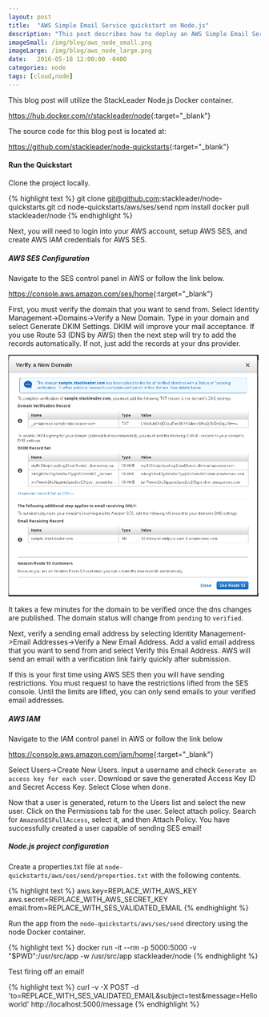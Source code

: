 ```yaml
---
layout: post
title:  "AWS Simple Email Service quickstart on Node.js"
description: "This post describes how to deploy an AWS Simple Email Service quickstart on Node.js."
imageSmall: /img/blog/aws_node_small.png
imageLarge: /img/blog/aws_node_large.png
date:   2016-05-18 12:00:00 -0400
categories: node
tags: [cloud,node]
---
```


This blog post will utilize the StackLeader Node.js Docker container.

<https://hub.docker.com/r/stackleader/node>{:target="_blank"}

The source code for this blog post is located at:

<https://github.com/stackleader/node-quickstarts>{:target="_blank"}

#### Run the Quickstart

Clone the project locally.

{% highlight text %}
 git clone git@github.com:stackleader/node-quickstarts.git
 cd node-quickstarts/aws/ses/send
 npm install
 docker pull stackleader/node
{% endhighlight %}

Next, you will need to login into your AWS account, setup AWS SES, and create AWS IAM credentials for AWS SES. 

##### AWS SES Configuration

Navigate to the SES control panel in AWS or follow the link below.

<https://console.aws.amazon.com/ses/home>{:target="_blank"}

First, you must verify the domain that you want to send from.  Select Identity Management->Domains->Verify a New Domain.
Type in your domain and select Generate DKIM Settings.  DKIM will improve your mail acceptance. If you use Route 53
(DNS by AWS) then the next step will try to add the records automatically.  If not, just add the records at your dns provider.

![Adding aws ses domain](/img/blog/add_domain_ses_small.png)

It takes a few minutes for the domain to be verified once the dns changes are published.  The domain status will change
from `pending` to `verified`.

Next, verify a sending email address by selecting Identity Management->Email Addresses->Verify a New Email Address.  Add 
a valid email address that you want to send from and select Verify this Email Address.  AWS will send an email with a verification link
fairly quickly after submission.

If this is your first time using AWS SES then you will have sending restrictions.  You must request to have the restrictions
lifted from the SES console.  Until the limits are lifted, you can only send emails to your verified email addresses.

##### AWS IAM

Navigate to the IAM control panel in AWS or follow the link below

<https://console.aws.amazon.com/iam/home>{:target="_blank"}

Select Users->Create New Users.  Input a username and check `Generate an access key for each user`.  Download or save the 
generated Access Key ID and Secret Access Key. Select Close when done.

Now that a user is generated, return to the Users list and select the new user.  Click on the Permissions tab for the user. 
Select attach policy.  Search for `AmazonSESFullAccess`, select it, and then Attach Policy.  You have successfully created 
a user capable of sending SES email!

##### Node.js project configuration

Create a properties.txt file at `node-quickstarts/aws/ses/send/properties.txt` with the following contents.

{% highlight text %}
aws.key=REPLACE_WITH_AWS_KEY
aws.secret=REPLACE_WITH_AWS_SECRET_KEY
email.from=REPLACE_WITH_SES_VALIDATED_EMAIL
{% endhighlight %}

Run the app from the `node-quickstarts/aws/ses/send` directory using the node Docker container.

{% highlight text %}
docker run -it --rm -p 5000:5000 -v "$PWD":/usr/src/app -w /usr/src/app stackleader/node
{% endhighlight %}

Test firing off an email!

{% highlight text %}
curl -v -X POST -d 'to=REPLACE_WITH_SES_VALIDATED_EMAIL&subject=test&message=Hello world' http://localhost:5000/message
{% endhighlight %}